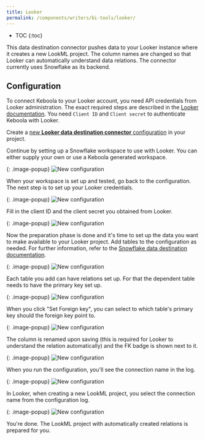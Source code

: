 ```yaml
---
title: Looker
permalink: /components/writers/bi-tools/looker/
---
```


* TOC
{:toc}

This data destination connector pushes data to your Looker instance where it creates a new LookML project.
The column names are changed so that Looker can automatically understand data relations.
The connector currently uses Snowflake as its backend. 

## Configuration

To connect Keboola to your Looker account, you need API credentials from Looker administration. 
The exact required steps are described in the [Looker documentation](https://docs.looker.com/reference/api-and-integration/api-auth#authentication_with_a_sdk). 
You need `Client ID` and `Client secret` to authenticate Keboola with Looker. 

Create a [new **Looker data destination connector** configuration](/components/#creating-component-configuration) in your project. 

Continue by setting up a Snowflake workspace to use with Looker. You can either supply your own or use 
a Keboola generated workspace. 

{: .image-popup}
![New configuration](/components/writers/bi-tools/looker/01.png)

When your workspace is set up and tested, go back to the configuration. The next step is to set up your Looker credentials. 

{: .image-popup}
![New configuration](/components/writers/bi-tools/looker/03.png)

Fill in the client ID and the client secret you obtained from Looker. 

{: .image-popup}
![New configuration](/components/writers/bi-tools/looker/04.png)

Now the preparation phase is done and it's time to set up the data you want to make available to your Looker 
project. Add tables to the configuration as needed. For further information, refer 
to the [Snowflake data destination documentation](/components/writers/database/snowflake/#table-configuration). 

{: .image-popup}
![New configuration](/components/writers/bi-tools/looker/05.png)

Each table you add can have relations set up. For that the dependent table needs to have the primary key set up. 

{: .image-popup}
![New configuration](/components/writers/bi-tools/looker/06.png)

When you click "Set Foreign key", you can select to which table's primary key should the foreign key point to. 

{: .image-popup}
![New configuration](/components/writers/bi-tools/looker/07.png)

The column is renamed upon saving (this is required for Looker to understand the relation automatically) 
and the FK badge is shown next to it. 

{: .image-popup}
![New configuration](/components/writers/bi-tools/looker/08.png)

When you run the configuration, you'll see the connection name in the log. 

{: .image-popup}
![New configuration](/components/writers/bi-tools/looker/09.png)

In Looker, when creating a new LookML project, you select the connection name from the configuration log. 

{: .image-popup}
![New configuration](/components/writers/bi-tools/looker/10.png)

You're done. The LookML project with automatically created relations is prepared for you. 
